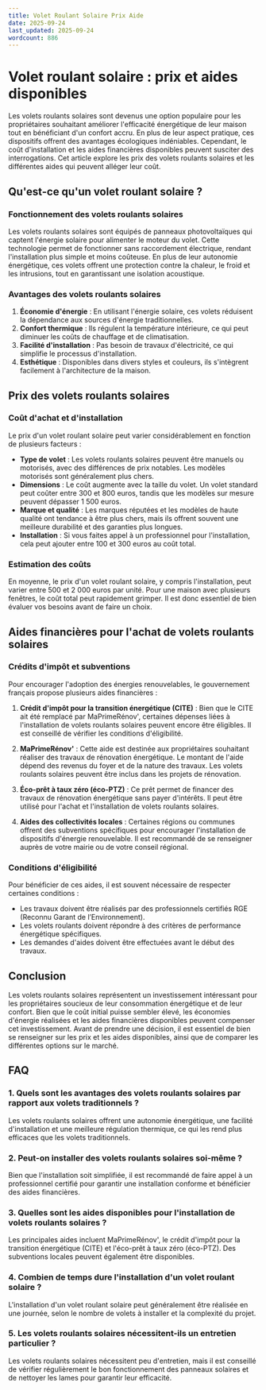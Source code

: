 ```yaml
---
title: Volet Roulant Solaire Prix Aide
date: 2025-09-24
last_updated: 2025-09-24
wordcount: 886
---
```


# Volet roulant solaire : prix et aides disponibles

Les volets roulants solaires sont devenus une option populaire pour les propriétaires souhaitant améliorer l'efficacité énergétique de leur maison tout en bénéficiant d'un confort accru. En plus de leur aspect pratique, ces dispositifs offrent des avantages écologiques indéniables. Cependant, le coût d'installation et les aides financières disponibles peuvent susciter des interrogations. Cet article explore les prix des volets roulants solaires et les différentes aides qui peuvent alléger leur coût.

## Qu'est-ce qu'un volet roulant solaire ?

### Fonctionnement des volets roulants solaires

Les volets roulants solaires sont équipés de panneaux photovoltaïques qui captent l'énergie solaire pour alimenter le moteur du volet. Cette technologie permet de fonctionner sans raccordement électrique, rendant l'installation plus simple et moins coûteuse. En plus de leur autonomie énergétique, ces volets offrent une protection contre la chaleur, le froid et les intrusions, tout en garantissant une isolation acoustique.

### Avantages des volets roulants solaires

1. **Économie d'énergie** : En utilisant l'énergie solaire, ces volets réduisent la dépendance aux sources d'énergie traditionnelles.
2. **Confort thermique** : Ils régulent la température intérieure, ce qui peut diminuer les coûts de chauffage et de climatisation.
3. **Facilité d'installation** : Pas besoin de travaux d'électricité, ce qui simplifie le processus d'installation.
4. **Esthétique** : Disponibles dans divers styles et couleurs, ils s'intègrent facilement à l'architecture de la maison.

## Prix des volets roulants solaires

### Coût d'achat et d'installation

Le prix d'un volet roulant solaire peut varier considérablement en fonction de plusieurs facteurs :

- **Type de volet** : Les volets roulants solaires peuvent être manuels ou motorisés, avec des différences de prix notables. Les modèles motorisés sont généralement plus chers.
- **Dimensions** : Le coût augmente avec la taille du volet. Un volet standard peut coûter entre 300 et 800 euros, tandis que les modèles sur mesure peuvent dépasser 1 500 euros.
- **Marque et qualité** : Les marques réputées et les modèles de haute qualité ont tendance à être plus chers, mais ils offrent souvent une meilleure durabilité et des garanties plus longues.
- **Installation** : Si vous faites appel à un professionnel pour l'installation, cela peut ajouter entre 100 et 300 euros au coût total.

### Estimation des coûts

En moyenne, le prix d'un volet roulant solaire, y compris l'installation, peut varier entre 500 et 2 000 euros par unité. Pour une maison avec plusieurs fenêtres, le coût total peut rapidement grimper. Il est donc essentiel de bien évaluer vos besoins avant de faire un choix.

## Aides financières pour l'achat de volets roulants solaires

### Crédits d'impôt et subventions

Pour encourager l'adoption des énergies renouvelables, le gouvernement français propose plusieurs aides financières :

1. **Crédit d'impôt pour la transition énergétique (CITE)** : Bien que le CITE ait été remplacé par MaPrimeRénov', certaines dépenses liées à l'installation de volets roulants solaires peuvent encore être éligibles. Il est conseillé de vérifier les conditions d'éligibilité.
   
2. **MaPrimeRénov'** : Cette aide est destinée aux propriétaires souhaitant réaliser des travaux de rénovation énergétique. Le montant de l'aide dépend des revenus du foyer et de la nature des travaux. Les volets roulants solaires peuvent être inclus dans les projets de rénovation.

3. **Éco-prêt à taux zéro (éco-PTZ)** : Ce prêt permet de financer des travaux de rénovation énergétique sans payer d'intérêts. Il peut être utilisé pour l'achat et l'installation de volets roulants solaires.

4. **Aides des collectivités locales** : Certaines régions ou communes offrent des subventions spécifiques pour encourager l'installation de dispositifs d'énergie renouvelable. Il est recommandé de se renseigner auprès de votre mairie ou de votre conseil régional.

### Conditions d'éligibilité

Pour bénéficier de ces aides, il est souvent nécessaire de respecter certaines conditions :

- Les travaux doivent être réalisés par des professionnels certifiés RGE (Reconnu Garant de l’Environnement).
- Les volets roulants doivent répondre à des critères de performance énergétique spécifiques.
- Les demandes d'aides doivent être effectuées avant le début des travaux.

## Conclusion

Les volets roulants solaires représentent un investissement intéressant pour les propriétaires soucieux de leur consommation énergétique et de leur confort. Bien que le coût initial puisse sembler élevé, les économies d'énergie réalisées et les aides financières disponibles peuvent compenser cet investissement. Avant de prendre une décision, il est essentiel de bien se renseigner sur les prix et les aides disponibles, ainsi que de comparer les différentes options sur le marché.

## FAQ

### 1. Quels sont les avantages des volets roulants solaires par rapport aux volets traditionnels ?

Les volets roulants solaires offrent une autonomie énergétique, une facilité d'installation et une meilleure régulation thermique, ce qui les rend plus efficaces que les volets traditionnels.

### 2. Peut-on installer des volets roulants solaires soi-même ?

Bien que l'installation soit simplifiée, il est recommandé de faire appel à un professionnel certifié pour garantir une installation conforme et bénéficier des aides financières.

### 3. Quelles sont les aides disponibles pour l'installation de volets roulants solaires ?

Les principales aides incluent MaPrimeRénov', le crédit d'impôt pour la transition énergétique (CITE) et l'éco-prêt à taux zéro (éco-PTZ). Des subventions locales peuvent également être disponibles.

### 4. Combien de temps dure l'installation d'un volet roulant solaire ?

L'installation d'un volet roulant solaire peut généralement être réalisée en une journée, selon le nombre de volets à installer et la complexité du projet.

### 5. Les volets roulants solaires nécessitent-ils un entretien particulier ?

Les volets roulants solaires nécessitent peu d'entretien, mais il est conseillé de vérifier régulièrement le bon fonctionnement des panneaux solaires et de nettoyer les lames pour garantir leur efficacité.
